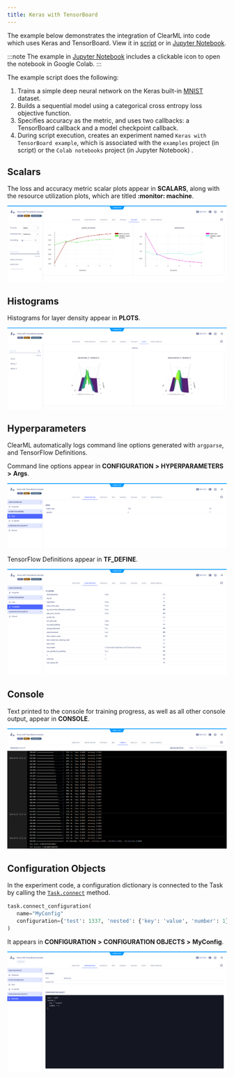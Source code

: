 ```yaml
---
title: Keras with TensorBoard
---
```


The example below demonstrates the integration of ClearML into code which uses Keras and TensorBoard.
View it in [script](https://github.com/allegroai/clearml/blob/master/examples/frameworks/keras/keras_tensorboard.py)
or in [Jupyter Notebook](https://github.com/allegroai/clearml/blob/master/examples/frameworks/keras/jupyter_keras_TB_example.ipynb).

:::note
The example in [Jupyter Notebook](https://github.com/allegroai/clearml/blob/master/examples/frameworks/keras/jupyter_keras_TB_example.ipynb) 
includes a clickable icon to open the notebook in Google Colab.
:::

The example script does the following:
1. Trains a simple deep neural network on the Keras built-in [MNIST](https://keras.io/api/datasets/mnist/#load_data-function) 
   dataset.
1. Builds a sequential model using a categorical cross entropy loss objective function.
1. Specifies accuracy as the metric, and uses two callbacks: a TensorBoard callback and a model checkpoint callback.
1. During script execution, creates an experiment named `Keras with TensorBoard example`, which is associated with the 
   `examples` project (in script) or the `Colab notebooks` project (in Jupyter Notebook) .


## Scalars

The loss and accuracy metric scalar plots appear in **SCALARS**, along with the resource utilization plots, 
which are titled **:monitor: machine**.

![image](../../../img/examples_keras_01.png)

## Histograms

Histograms for layer density appear in **PLOTS**.

![image](../../../img/examples_keras_02.png)

## Hyperparameters

ClearML automatically logs command line options generated with `argparse`, and TensorFlow Definitions.

Command line options appear in **CONFIGURATION** **>** **HYPERPARAMETERS** **>** **Args**.

![image](../../../img/examples_keras_00.png)

TensorFlow Definitions appear in **TF_DEFINE**.

![image](../../../img/examples_keras_00a.png)

## Console

Text printed to the console for training progress, as well as all other console output, appear in **CONSOLE**.

![image](../../../img/keras_colab_01.png)

## Configuration Objects

In the experiment code, a configuration dictionary is connected to the Task by calling the [`Task.connect`](../../../references/sdk/task.md#connect) 
method. 

```python
task.connect_configuration(
   name="MyConfig" 
   configuration={'test': 1337, 'nested': {'key': 'value', 'number': 1}}
)
```

It appears in **CONFIGURATION** **>** **CONFIGURATION OBJECTS** **>** **MyConfig**. 

![image](../../../img/keras_colab_02.png)